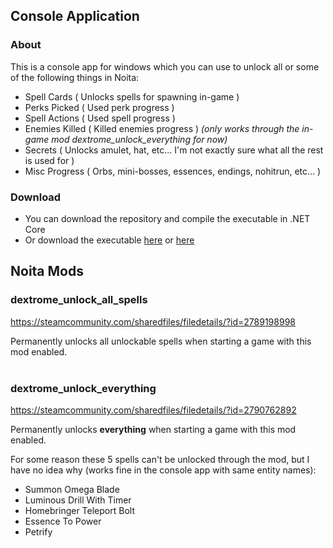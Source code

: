 <h2>Console Application</h2>
<h3>About</h3>
This is a console app for windows which you can use to unlock all or some of the following things in Noita:

* Spell Cards ( Unlocks spells for spawning in-game )
* Perks Picked ( Used perk progress )
* Spell Actions ( Used spell progress )
* Enemies Killed ( Killed enemies progress ) <i>(only works through the in-game mod dextrome_unlock_everything for now)</i>
* Secrets ( Unlocks amulet, hat, etc... I'm not exactly sure what all the rest is used for )
* Misc Progress ( Orbs, mini-bosses, essences, endings, nohitrun, etc... )

<h3>Download</h3>

* You can download the repository and compile the executable in .NET Core
* Or download the executable <a href="https://github.com/Dextrome/noita-unlock-progress/raw/master/pub/Noita-UnlockAllProgress.exe">here</a> or <a href="https://drive.google.com/file/d/12DaR5tmVsmzErLR6Lt1bjRrhHWpGjrOt/view?usp=sharing">here</a>


<h2>Noita Mods</h2>
 <h3>dextrome_unlock_all_spells</h3>
 
  https://steamcommunity.com/sharedfiles/filedetails/?id=2789198998
  
  Permanently unlocks all unlockable spells when starting a game with this mod enabled.
  <br><br>

 <h3>dextrome_unlock_everything</h3>
 
 https://steamcommunity.com/sharedfiles/filedetails/?id=2790762892
 
 Permanently unlocks <b>everything</b> when starting a game with this mod enabled.

 For some reason these 5 spells can't be unlocked through the mod, but I have no idea why (works fine in the console app with same entity names):
* Summon Omega Blade
* Luminous Drill With Timer
* Homebringer Teleport Bolt
* Essence To Power
* Petrify

